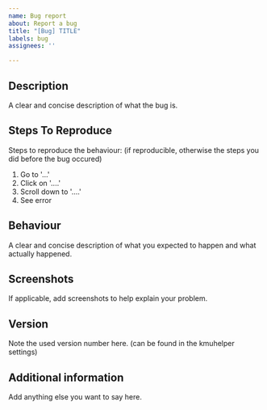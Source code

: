 ```yaml
---
name: Bug report
about: Report a bug
title: "[Bug] TITLE"
labels: bug
assignees: ''

---
```


## Description
A clear and concise description of what the bug is.

## Steps To Reproduce
Steps to reproduce the behaviour: (if reproducible, otherwise the steps you did before the bug occured)
1. Go to '...'
2. Click on '....'
3. Scroll down to '....'
4. See error

## Behaviour
A clear and concise description of what you expected to happen and what actually happened.

## Screenshots
If applicable, add screenshots to help explain your problem.

## Version
Note the used version number here. (can be found in the kmuhelper settings)

## Additional information
Add anything else you want to say here.
